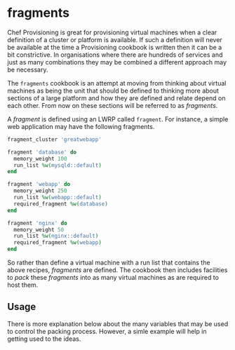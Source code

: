 # fragments

Chef Provisioning is great for provisioning virtual machines when a clear
definition of a cluster or platform is available.  If such a definition will
never be available at the time a Provisioning cookbook is written then it
can be a bit constrictive.  In organisations where there are hundreds of
services and just as many combinations they may be combined a different
approach may be necessary.

The `fragments` cookbook is an attempt at moving from thinking about virtual
machines as being the unit that should be defined to thinking more about
sections of a large platform and how they are defined and relate depend on
each other.  From now on these sections will be referred to as *fragments*.

A *fragment* is defined using an LWRP called `fragment`.  For instance, a
simple web application may have the following fragments.

```ruby
fragment_cluster 'greatwebapp'

fragment 'database' do
  memory_weight 100
  run_list %w(mysqld::default)
end

fragment 'webapp' do
  memory_weight 250
  run_list %w(webapp::default)
  required_fragment %w(database)
end

fragment 'nginx' do
  memory_weight 50
  run_list %w(nginx::default)
  required_fragment %w(webapp)
end
```

So rather than define a virtual machine with a run list that contains the
above recipes, *fragments* are defined.  The cookbook then includes facilities
to *pack* these *fragments* into as many virtual machines as are required to
host them.

## Usage

There is more explanation below about the many variables that may be used to
control the packing process.  However, a simle example will help in getting
used to the ideas.

